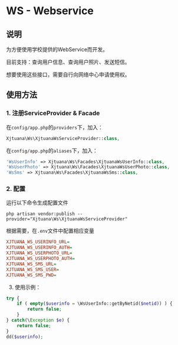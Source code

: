 # WS - Webservice

## 说明

为方便使用学校提供的WebService而开发。

目前支持：查询用户信息、查询用户照片、发送短信。

想要使用这些接口，需要自行向网络中心申请使用权。

## 使用方法

### 1. 注册ServiceProvider & Facade

在`config/app.php`的`providers`下，加入：

```php
Xjtuana\Ws\XjtuanaWsServiceProvider::class,
```

在`config/app.php`的`aliases`下，加入：

```php
'WsUserInfo' => Xjtuana\Ws\Facades\XjtuanaWsUserInfo::class,
'WsUserPhoto' => Xjtuana\Ws\Facades\XjtuanaWsUserPhoto::class,
'WsSms' => Xjtuana\Ws\Facades\XjtuanaWsSms::class,
```

### 2. 配置

运行以下命令生成配置文件

```shell
php artisan vendor:publish --provider="Xjtuana\Ws\XjtuanaWsServiceProvider"
```

根据需要，在`.env`文件中配置相应变量

```ini
XJTUANA_WS_USERINFO_URL=
XJTUANA_WS_USERINFO_AUTH=
XJTUANA_WS_USERPHOTO_URL=
XJTUANA_WS_USERPHOTO_AUTH=
XJTUANA_WS_SMS_URL=
XJTUANA_WS_SMS_USER=
XJTUANA_WS_SMS_PWD=
```

3. 使用示例：
```php
try {
    if ( empty($userinfo = \WsUserInfo::getByNetid($netid)) ) {
        return false;
    }
} catch(\Exception $e) {
    return false;
}
dd($userinfo);
```